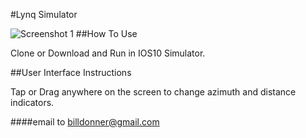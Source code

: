 #Lynq Simulator 

![Screenshot 1](http://s350968899.onlinehome.us/bobstuff/pic01.png "Shot 1")
##How To Use

Clone or Download and Run in IOS10 Simulator.

##User Interface Instructions

Tap or Drag anywhere on the screen to change azimuth and distance indicators.

####email to billdonner@gmail.com 
